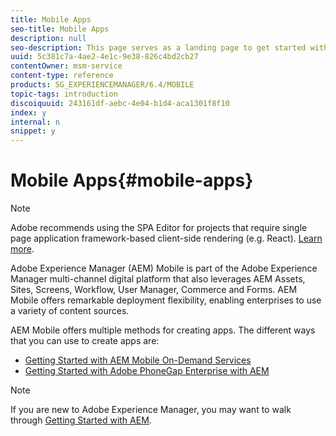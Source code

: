 ```yaml
---
title: Mobile Apps
seo-title: Mobile Apps
description: null
seo-description: This page serves as a landing page to get started with authoring, developing, and administering mobile apps.
uuid: 5c381c7a-4ae2-4e1c-9e38-826c4bd2cb27
contentOwner: msm-service
content-type: reference
products: SG_EXPERIENCEMANAGER/6.4/MOBILE
topic-tags: introduction
discoiquuid: 243161df-aebc-4e04-b1d4-aca1301f8f10
index: y
internal: n
snippet: y
---
```


# Mobile Apps{#mobile-apps}

>[!NOTE]
>
>Adobe recommends using the SPA Editor for projects that require single page application framework-based client-side rendering (e.g. React). [Learn more](../../sites/developing/using/spa-overview.md).

Adobe Experience Manager (AEM) Mobile is part of the Adobe Experience Manager multi-channel digital platform that also leverages AEM Assets, Sites, Screens, Workflow, User Manager, Commerce and Forms. AEM Mobile offers remarkable deployment flexibility, enabling enterprises to use a variety of content sources.

AEM Mobile offers multiple methods for creating apps. The different ways that you can use to create apps are:

* [Getting Started with AEM Mobile On-Demand Services](../../mobile/using/aem-mobile-on-demand.md)
* [Getting Started with Adobe PhoneGap Enterprise with AEM](../../mobile/using/developing-in-phonegap.md)

>[!NOTE]
>
>If you are new to Adobe Experience Manager, you may want to walk through [Getting Started with AEM](../../sites/deploying/using/deploy.md).

